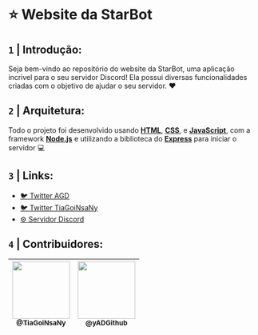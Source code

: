# :star: Website da StarBot

## `1` **|** Introdução:

Seja bem-vindo ao repositório do website da StarBot, uma aplicação incrivel para o seu servidor Discord! Ela possui diversas funcionalidades criadas com o objetivo de ajudar o seu servidor. :heart:

## `2` **|** Arquitetura:

Todo o projeto foi desenvolvido usando **[HTML](https://developer.mozilla.org/pt-BR/docs/Web/HTML)**, **[CSS](https://developer.mozilla.org/pt-BR/docs/Web/CSS)**, e **[JavaScript](https://www.javascript.com/)**, com a framework **[Node.js](https://nodejs.org/pt-br/)** e utilizando a biblioteca do **[Express](https://www.npmjs.com/package/express)** para iniciar o servidor :computer:

## `3` **|** Links:

- [:bird: Twitter AGD](https://twitter.com/4DG_YT)
- [:bird: Twitter TiaGoiNsaNy](https://twitter.com/TiaGoiNsaNy)
- [:gear: Servidor Discord](https://discord.gg/URVABpmDTe)

## `4` **|** Contribuidores:

| [<img src="https://avatars.githubusercontent.com/u/62999761?s=460&u=1a2c2557c68aeef26e6eb8fab98ff1ca32a7d259&v=4" width=115><br><sub>@TiaGoiNsaNy</sub>](https://github.com/TiaGoiNsaNy) | [<img src="https://avatars.githubusercontent.com/u/65923257?s=460&u=d1dd3e682f7793359d463de822e18e794e1d345b&v=4" width=115><br><sub>@yADGithub</sub>](https://github.com/yADGithub)|
| :---: | :---: |
